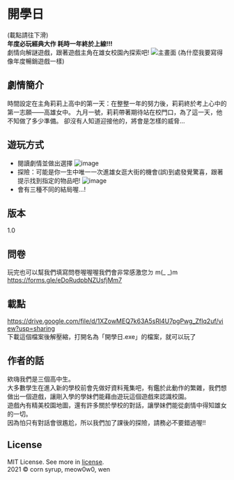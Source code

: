 # 開學日
(載點請往下滑)<br>
**年度必玩經典大作 耗時一年終於上線!!!**<br>
劇情向解謎遊戲，跟著遊戲主角在雄女校園內探索吧!
![主畫面](https://user-images.githubusercontent.com/63833544/151654791-caa21765-3ae0-4af6-af47-2e4f93edb7ee.jpg)
(為什麼我要寫得像年度暢銷遊戲一樣)

## 劇情簡介
時間設定在主角莉莉上高中的第一天：在整整一年的努力後，莉莉終於考上心中的第一志願——高雄女中。
九月一號，莉莉帶著期待站在校門口，為了這一天，他不知做了多少準備。
卻沒有人知道迎接他的，將會是怎樣的威脅...
## 遊玩方式
* 閱讀劇情並做出選擇
![image](https://user-images.githubusercontent.com/63833544/151655345-96e1efd2-6893-42d9-999a-40b8f8cef185.png)
* 探險：可能是你一生中唯一一次進雄女逛大街的機會(誤)到處發覺驚喜，跟著提示找到指定的物品吧!
![image](https://user-images.githubusercontent.com/63833544/151655319-ef884818-ca3d-4569-90a0-ac8b51fb127a.png)
* 會有三種不同的結局喔...!
## 版本
1.0
## 問卷
玩完也可以幫我們填寫問卷喔喔喔我們會非常感激您ㄉ m(_ _)m<br>
https://forms.gle/eDoRudpbNZUsfjMm7
## 載點
https://drive.google.com/file/d/1XZowMEQ7k63A5sRl4U7pgPwg_ZfIq2uf/view?usp=sharing <br>
下載這個檔案後解壓縮，打開名為「開學日.exe」的檔案，就可以玩了
## 作者的話
欸嗨我們是三個高中生。<br>
大多數學生在進入新的學校前會先做好資料蒐集吧，有鑑於此動作的繁雜，我們想做出一個遊戲，讓剛入學的學妹們能藉由遊玩這個遊戲來認識校園。<br>
遊戲內有精美校園地圖，還有許多關於學校的對話，讓學妹們能從劇情中得知雄女的一切。<br>
因為怕只有對話會很尷尬，所以我們加了課後的探險，請務必不要錯過喔!!<br>
## License
MIT License. See more in [license](LICENSE.txt).<br>
2021 © corn syrup, meow0w0, wen
